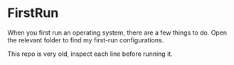 # FirstRun

When you first run an operating system, there are a few things to do. Open the relevant folder to find my first-run configurations.

This repo is very old, inspect each line before running it.
